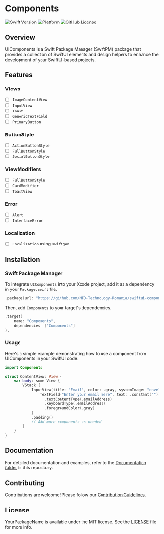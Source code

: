 # Components

![Swift Version](https://img.shields.io/badge/Swift-5.5-orange.svg)
![Platform](https://img.shields.io/badge/Platform-iOS%20%7C%20macOS%20%7C%20tvOS-lightgrey.svg)
[![GitHub License](https://img.shields.io/badge/License-MIT-blue.svg)](LICENSE)

## Overview

UIComponents is a Swift Package Manager (SwiftPM) package that provides a collection of SwiftUI elements and design helpers to enhance the development of your SwiftUI-based projects.

## Features

### Views
- [ ] `ImageContentView`
- [ ] `InputView`
- [ ] `Toast`
- [ ] `GenericTextField`
- [ ] `PrimaryButton`

### ButtonStyle
- [ ] `ActionButtonStyle`
- [ ] `FullButtonStyle`
- [ ] `SocialButtonStyle`

### ViewModifiers
- [ ] `FullButtonStyle`
- [ ] `CardModifier`
- [ ] `ToastView`

### Error 
- [ ] `Alert`
- [ ] `InterfaceError`

### Localization

- [ ] `Localization` using `swiftgen`

## Installation

### Swift Package Manager

To integrate `UIComponents` into your Xcode project, add it as a dependency in your `Package.swift` file:

```swift
.package(url: "https://github.com/MTD-Technology-Romania/swiftui-components)", from: "1.0.0")
```

Then, add `Components` to your target's dependencies.

```swift
.target(
    name: "Components",
    dependencies: ["Components"]
),
```

### Usage

Here's a simple example demonstrating how to use a component from UIComponents in your SwiftUI code:

```swift
import Components

struct ContentView: View {
    var body: some View {
        VStack {
            InputView(title: "Email", color: .gray, systemImage: "envelope", inputBackground: .white, inputOverlay: .gray) {
                TextField("Enter your email here", text: .constant(""))
                  .textContentType(.emailAddress)
                  .keyboardType(.emailAddress)
                  .foregroundColor(.gray)
            }
            .padding()
            // Add more components as needed
        }
    }
}
```

## Documentation

For detailed documentation and examples, refer to the [Documentation folder](Documentation/) in this repository.

## Contributing

Contributions are welcome! Please follow our [Contribution Guidelines](CONTRIBUTING.md).

## License

YourPackageName is available under the MIT license. See the [LICENSE](LICENSE) file for more info.
